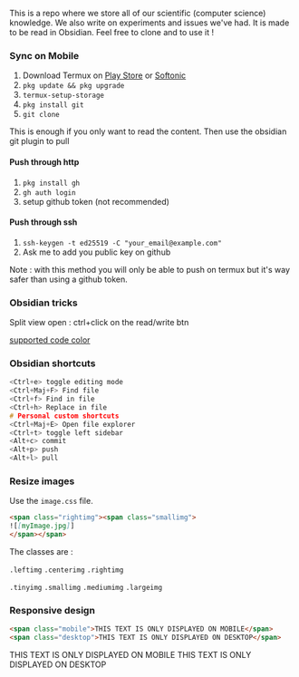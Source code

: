 
This is a repo where we store all of our scientific (computer science) knowledge.
We also write on experiments and issues we've had.
It is made to be read in Obsidian. Feel free to clone and to use it !

### Sync on Mobile

1) Download Termux on [Play Store](https://play.google.com/store/apps/details?id=com.termux&hl=fr&gl=US)  or [Softonic](https://termux.fr.softonic.com/android)
2) ```pkg update && pkg upgrade```
3) ```termux-setup-storage```
4) ```pkg install git```
5) `git clone`

This is enough if you only want to read the content. Then use the obsidian git plugin to pull

#### Push through http
1) ```pkg install gh```
2) ```gh auth login```
3) setup github token (not recommended)

#### Push through ssh
1) `ssh-keygen -t ed25519 -C "your_email@example.com"`
2) Ask me to add you public key on github

Note : with this method you will only be able to push on termux but it's way safer than using a github token.


### Obsidian tricks

Split view open : ctrl+click on the read/write btn

[supported code color](https://prismjs.com/#supported-languages)

### Obsidian shortcuts

```c
<Ctrl+e> toggle editing mode
<Ctrl+Maj+F> Find file
<Ctrl+f> Find in file
<Ctrl+h> Replace in file
# Personal custom shortcuts
<Ctrl+Maj+E> Open file explorer
<Ctrl+t> toggle left sidebar
<Alt+c> commit
<Alt+p> push
<Alt+l> pull
```

### Resize images 

Use the `image.css` file.

```markdown
<span class="rightimg"><span class="smallimg">
![[myImage.jpg]]
</span></span>
```

The classes are : 

`.leftimg`
`.centerimg`
`.rightimg`

`.tinyimg`
`.smallimg`
`.mediumimg`
`.largeimg`


### Responsive design

```markdown
<span class="mobile">THIS TEXT IS ONLY DISPLAYED ON MOBILE</span>
<span class="desktop">THIS TEXT IS ONLY DISPLAYED ON DESKTOP</span>
```

<span class="mobile">THIS TEXT IS ONLY DISPLAYED ON MOBILE</span>
<span class="desktop">THIS TEXT IS ONLY DISPLAYED ON DESKTOP</span>
